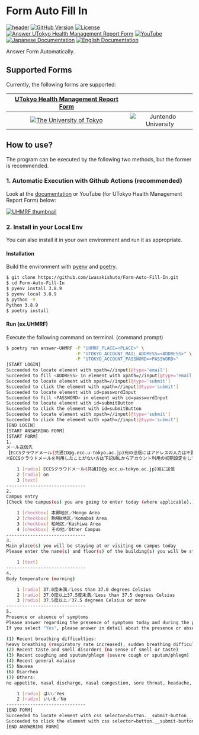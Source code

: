 # Form Auto Fill In

<a href="https://github.com/iwasakishuto/Form-Auto-Fill-In"><img src="https://iwasakishuto.github.io/Form-Auto-Fill-In/images/site/header.png" alt="header"></a>
<a href="https://github.com/iwasakishuto/Form-Auto-Fill-In"><img src="https://badge.fury.io/gh/iwasakishuto%2FForm-Auto-Fill-In.svg" alt="GitHub Version"></a>
<a href="https://github.com/iwasakishuto/Form-Auto-Fill-In/blob/main/LICENSE"><img src="https://img.shields.io/github/license/mashape/apistatus.svg?maxAge=2592000" alt="License"></a>
<br/>
<a href="https://github.com/iwasakishuto/Form-Auto-Fill-In/blob/master/.github/workflows/UHMRF.yml"><img src="https://github.com/iwasakishuto/Form-Auto-Fill-In/workflows/Answer%20UTokyo%20Health%20Management%20Report%20Form/badge.svg" alt="Answer UTokyo Health Management Report Form"></a>
<a href="https://youtu.be/A_1zfeCDN24"><img src="https://img.shields.io/badge/YouTube-FF0000?style=flat-square&logo=youtube&logoColor=white" alt="YouTube"></a>
<a href="https://github.com/iwasakishuto/Form-Auto-Fill-In/wiki/100.-%E6%9D%B1%E4%BA%AC%E5%A4%A7%E5%AD%A6-%E5%81%A5%E5%BA%B7%E7%AE%A1%E7%90%86%E5%A0%B1%E5%91%8A%E3%83%95%E3%82%A9%E3%83%BC%E3%83%A0"><img src="https://img.shields.io/badge/Documentation-Japanese-ff0000?style=flat-square" alt="Japanese Documentation"></a>
<a href="https://iwasakishuto.github.io/Form-Auto-Fill-In/UTokyo_Health_Management_Report_Form.html"><img src="https://img.shields.io/badge/Documentation-English-0000ff?style=flat-square" alt="English Documentation"></a>

Answer Form Automatically. 

## Supported Forms

Currently, the following forms are supported:

|[UTokyo Health Management Report Form](https://www.u-tokyo.ac.jp/covid-19/ja/safety/healthcheck.html)||
|:-:|:-:|
|[![The University of Tokyo](https://iwasakishuto.github.io/Form-Auto-Fill-In/images/UHMRF/logo.png)](https://iwasakishuto.github.io/Form-Auto-Fill-In/UTokyo_Health_Management_Report_Form.html)|![Juntendo University](https://iwasakishuto.github.io/Form-Auto-Fill-In/images/juntendo/logo.png)|

## How to use?

The program can be executed by the following two methods, but the former is recommended.

### 1. Automatic Execution with Github Actions (recommended)

Look at the [documentation](https://iwasakishuto.github.io/Form-Auto-Fill-In/) or YouTube (for UTokyo Health Management Report Form) below:

[![UHMRF thumbnail](https://iwasakishuto.github.io/Form-Auto-Fill-In/images/UHMRF/thumbnail.png)](https://youtu.be/A_1zfeCDN24)

### 2. Install in your Local Env

You can also install it in your own environment and run it as appropriate.

#### Installation

Build the environment with [pyenv](https://github.com/pyenv/pyenv) and [poetry](https://github.com/python-poetry/poetry).

```sh
$ git clone https://github.com/iwasakishuto/Form-Auto-Fill-In.git
$ cd Form-Auto-Fill-In
$ pyenv install 3.8.9
$ pyenv local 3.8.9
$ python -V
Python 3.8.9
$ poetry install
```

#### Run (ex.UHMRF)

Execute the following command on terminal. (command prompt)

```sh
$ poetry run answer-UHMRF -P "UHMRF_PLACE=<PLACE>" \
                          -P "UTOKYO_ACCOUNT_MAIL_ADDRESS=<ADDRESS>" \
                          -P "UTOKYO_ACCOUNT_PASSWORD=<PASSWORD>"
[START LOGIN]
Succeeded to locate element with xpath=//input[@type='email']
Succeeded to fill <ADDRESS> in element with xpath=//input[@type='email']
Succeeded to locate element with xpath=//input[@type='submit']
Succeeded to click the element with xpath=//input[@type='submit']
Succeeded to locate element with id=passwordInput
Succeeded to fill <PASSWORD> in element with id=passwordInput
Succeeded to locate element with id=submitButton
Succeeded to click the element with id=submitButton
Succeeded to locate element with xpath=//input[@type='submit']
Succeeded to click the element with xpath=//input[@type='submit']
[END LOGIN]
[START ANSWERING FORM]
[START FORM]
1.
メール送信先
【ECCSクラウドメール(共通ID@g.ecc.u-tokyo.ac.jp)宛の送信にはアドレスの入力は不要です。その他のアドレスへの送信を希望する場合はメールアドレスを入力してください。UTokyoアカウント[共通ID@utac.u-tokyo.ac.jp] はメールアドレスではありませんのでご注意ください）】
※ECCSクラウドメールを利用したことがない方は下記URLからアカウント利用の初期設定をしてください（初期設定時のパスワード変更には最大1時間かかります）。 https://hwb.ecc.u-tokyo.ac.jp/wp/literacy/email/initialize/

	1 [radio] ECCSクラウドメール(共通ID@g.ecc.u-tokyo.ac.jp)宛に送信
	2 [radio] on
	3 [text]
------------------------------
2.
Campus entry
[Check the campus(es) you are going to enter today (where applicable).]

	1 [checkbox] 本郷地区／Hongo Area
	2 [checkbox] 駒場Ⅱ地区／KomabaⅡ Area
	3 [checkbox] 柏地区／Kashiwa Area
	4 [checkbox] その他／Other Campus
------------------------------
3.
Main place(s) you will be staying at or visiting on campus today
Please enter the name(s) and floor(s) of the building(s) you will be staying at or visiting as listed on the campus map on the UTokyo website ( https://www.u-tokyo.ac.jp/en/about/access.html ).

	1 [text]
------------------------------
4.
Body temperature (morning)

	1 [radio] 37.0度未満／Less than 37.0 degrees Celsius
	2 [radio] 37.0度以上37.5度未満／Less than 37.5 degrees Celsius
	3 [radio] 37.5度以上／37.5 degrees Celsius or more
------------------------------
5.
Presence or absence of symptoms
Please answer regarding the presence of symptoms today and during the past week.
If you select "Yes", please answer in detail about the presence or absence of individual symptoms.

(1) Recent breathing difficulties:
heavy breathing (respiratory rate increased), sudden breathing difficulty, short of breath when you move a little, chest pain, not able to breathe unless you sit down or lie down, gasping for breath, or wheezing
(2) Recent taste and smell disorders (no sense of smell or taste)
(3) Recent coughing and sputum/phlegm (severe cough or sputum/phlegm)
(4) Recent general malaise
(5) Nausea
(6) Diarrhea
(7) Others:
no appetite, nasal discharge, nasal congestion, sore throat, headache, joint pain, muscle pain, poor condition all day, body rash, red eye, a large amount of eye discharge, etc.

	1 [radio] はい／Yes
	2 [radio] いいえ／No
------------------------------
[END FORM]
Succeeded to locate element with css selector=button.__submit-button__
Succeeded to click the element with css selector=button.__submit-button__
[END ANSWERING FORM]
```
